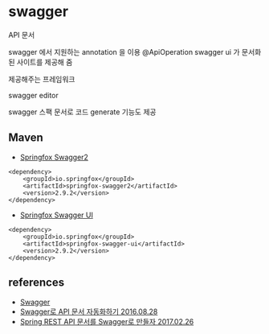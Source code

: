 # swagger
API 문서

swagger 에서 지원하는 annotation 을 이용
@ApiOperation
swagger ui 가 문서화된 사이트를 제공해 줌

제공해주는 프레임워크

swagger editor

swagger 스팩 문서로 코드 generate 기능도 제공

## Maven

* [Springfox Swagger2](https://mvnrepository.com/artifact/io.springfox/springfox-swagger2)
```
<dependency>
    <groupId>io.springfox</groupId>
    <artifactId>springfox-swagger2</artifactId>
    <version>2.9.2</version>
</dependency>

```
* [Springfox Swagger UI](https://mvnrepository.com/artifact/io.springfox/springfox-swagger-ui)
```
<dependency>
    <groupId>io.springfox</groupId>
    <artifactId>springfox-swagger-ui</artifactId>
    <version>2.9.2</version>
</dependency>
```


## references
* [Swagger](http://swagger.io/)
* [Swagger로 API 문서 자동화하기 2016.08.28](https://jojoldu.tistory.com/31)
* [Spring REST API 문서를 Swagger로 만들자 2017.02.26](https://yookeun.github.io/java/2017/02/26/java-swagger/)